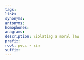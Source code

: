 ```yaml
---
tags: 
links: 
synonyms: 
antonyms: 
homophones: 
anagrams: 
description: violating a moral law
prefix: 
root: pecc - sin
suffix:
---
```

